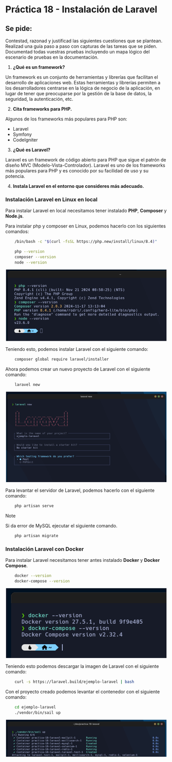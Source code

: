 # Práctica 18 - Instalación de Laravel

## Se pide:

Contestad, razonad y justificad las siguientes cuestiones que se plantean.
Realizad una guía paso a paso con capturas de las tareas que se piden.
Documentad todas vuestras pruebas incluyendo un mapa lógico del escenario de pruebas en la documentación.

1. **¿Qué es un framework?**

Un framework es un conjunto de herramientas y librerías que facilitan el desarrollo de aplicaciones web. Estas herramientas y librerías permiten a los desarrolladores centrarse en la lógica de negocio de la aplicación, en lugar de tener que preocuparse por la gestión de la base de datos, la seguridad, la autenticación, etc.

2. **Cita frameworks para PHP.**

Algunos de los frameworks más populares para PHP son:

- Laravel
- Symfony
- CodeIgniter

3. **¿Qué es Laravel?**

Laravel es un framework de código abierto para PHP que sigue el patrón de diseño MVC (Modelo-Vista-Controlador). Laravel es uno de los frameworks más populares para PHP y es conocido por su facilidad de uso y su potencia.

4. **Instala Laravel en el entorno que consideres más adecuado.**

### Instalación Laravel en Linux en local

Para instalar Laravel en local necesitamos tener instalado **PHP**, **Composer** y **Node.js**.

Para instalar php y composer en Linux, podemos hacerlo con los siguientes comandos:

```bash
    /bin/bash -c "$(curl -fsSL https://php.new/install/linux/8.4)"
```

```bash
    php --version
    composer --version
    node --version
```

<p align="center">
  <img src="images/image1.png" alt="Local" width="500"/>
</p>

Teniendo esto, podemos instalar Laravel con el siguiente comando:

```bash
    composer global require laravel/installer
```

Ahora podemos crear un nuevo proyecto de Laravel con el siguiente comando:

```bash
    laravel new
```

<p align="center">
  <img src="images/image2.png" alt="Laravel" width="500"/>
</p>

Para levantar el servidor de Laravel, podemos hacerlo con el siguiente comando:

```bash
    php artisan serve
```

> [!NOTE]
> Si da error de MySQL ejecutar el siguiente comando.

```bash
    php artisan migrate
```

### Instalación Laravel con Docker

Para instalar Laravel necesitamos tener antes instalado **Docker** y **Docker Compose**.

```bash
    docker --version
    docker-compose --version
```

<p align="center">
  <img src="images/image.png" alt="Docker" width="500"/>
</p>

Teniendo esto podemos descargar la imagen de Laravel con el siguiente comando:

```bash
    curl -s https://laravel.build/ejemplo-laravel | bash
```

Con el proyecto creado podemos levantar el contenedor con el siguiente comando:

```bash
    cd ejemplo-laravel
    ./vendor/bin/sail up
```

<p align="center">
  <img src="images/image3.png" alt="Docker" width="500"/>
</p>
